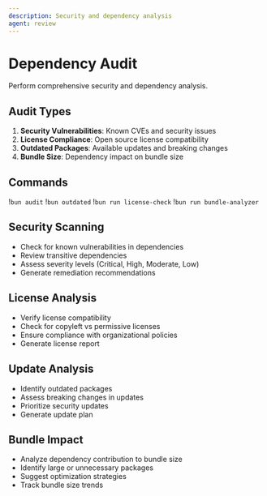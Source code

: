 ```yaml
---
description: Security and dependency analysis
agent: review
---
```


# Dependency Audit

Perform comprehensive security and dependency analysis.

## Audit Types

1. **Security Vulnerabilities**: Known CVEs and security issues
2. **License Compliance**: Open source license compatibility
3. **Outdated Packages**: Available updates and breaking changes
4. **Bundle Size**: Dependency impact on bundle size

## Commands

!`bun audit`
!`bun outdated`
!`bun run license-check`
!`bun run bundle-analyzer`

## Security Scanning

- Check for known vulnerabilities in dependencies
- Review transitive dependencies
- Assess severity levels (Critical, High, Moderate, Low)
- Generate remediation recommendations

## License Analysis

- Verify license compatibility
- Check for copyleft vs permissive licenses
- Ensure compliance with organizational policies
- Generate license report

## Update Analysis

- Identify outdated packages
- Assess breaking changes in updates
- Prioritize security updates
- Generate update plan

## Bundle Impact

- Analyze dependency contribution to bundle size
- Identify large or unnecessary packages
- Suggest optimization strategies
- Track bundle size trends
